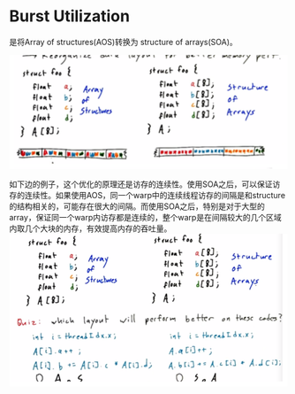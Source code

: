 # Burst Utilization
是将Array of structures(AOS)转换为 structure of arrays(SOA)。

![title](https://raw.githubusercontent.com/HViktorTsoi/gitnote-image/master/gitnote/2020/04/06/1586159773527-1586159773529.png) 

如下边的例子，这个优化的原理还是访存的连续性。使用SOA之后，可以保证访存的连续性。如果使用AOS，同一个warp中的连续线程访存的间隔是和structure的结构相关的，可能存在很大的间隔。而使用SOA之后，特别是对于大型的array，保证同一个warp内访存都是连续的，整个warp是在间隔较大的几个区域内取几个大块的内存，有效提高内存的吞吐量。
![title](https://raw.githubusercontent.com/HViktorTsoi/gitnote-image/master/gitnote/2020/04/06/1586159916461-1586159916462.png)
